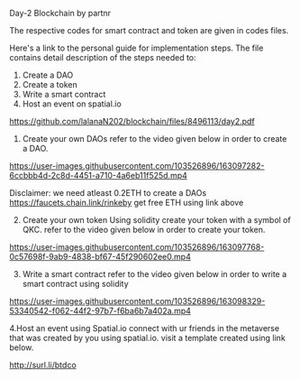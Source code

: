 Day-2 Blockchain by partnr

The respective codes for smart contract and token are given in codes files.

Here's a link to the personal guide for implementation steps.
The file contains detail description of the steps needed to:
1. Create a DAO
2. Create a token
3. Write a smart contract
4. Host an event on spatial.io

https://github.com/lalanaN202/blockchain/files/8496113/day2.pdf

1. Create your own DAOs
refer to the video given below in order to create a DAO.

https://user-images.githubusercontent.com/103526896/163097282-6ccbbb4d-2c8d-4451-a710-4a6eb11f525d.mp4

Disclaimer: we need atleast 0.2ETH to create a DAOs
https://faucets.chain.link/rinkeby
get free ETH using link above

2. Create your own token
Using solidity create your token with a symbol of QKC.
refer to the video given below in order to create your token.

https://user-images.githubusercontent.com/103526896/163097768-0c57698f-9ab9-4838-bf67-45f290602ee0.mp4

3. Write a smart contract
refer to the video given below in order to write a smart contract using solidity

https://user-images.githubusercontent.com/103526896/163098329-53340542-f062-44f2-97b7-f6ba6b7a402a.mp4

4.Host an event using Spatial.io
connect with ur friends in the metaverse that was created by you using spatial.io.
visit a template created using link below.

http://surl.li/btdco




